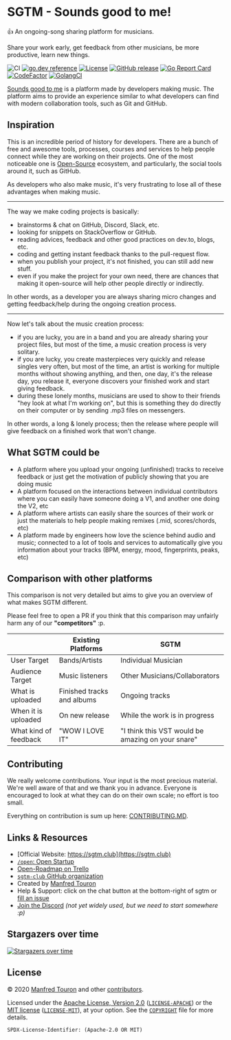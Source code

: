 # SGTM - Sounds good to me!

:+1: An ongoing-song sharing platform for musicians.

Share your work early, get feedback from other musicians, be more productive, learn new things.

![CI](https://github.com/sgtm-club/sgtm/workflows/CI/badge.svg)
[![go.dev reference](https://img.shields.io/badge/go.dev-reference-007d9c?logo=go&logoColor=white)](https://pkg.go.dev/moul.io/sgtm)
[![License](https://img.shields.io/badge/license-Apache--2.0%20%2F%20MIT-%2397ca00.svg)](https://github.com/sgtm-club/sgtm/blob/master/COPYRIGHT)
[![GitHub release](https://img.shields.io/github/release/sgtm-club/sgtm.svg)](https://github.com/sgtm-club/sgtm/releases)
[![Go Report Card](https://goreportcard.com/badge/moul.io/sgtm)](https://goreportcard.com/report/moul.io/sgtm)
[![CodeFactor](https://www.codefactor.io/repository/github/sgtm-club/sgtm/badge)](https://www.codefactor.io/repository/github/sgtm-club/sgtm)
[![GolangCI](https://golangci.com/badges/github.com/sgtm-club/sgtm.svg)](https://golangci.com/r/github.com/sgtm-club/sgtm)

[Sounds good to me](https://sgtm.club) is a platform made by developers making music.
The platform aims to provide an experience similar to what developers can find with modern collaboration tools, such as Git and GitHub.

## Inspiration

This is an incredible period of history for developers. There are a bunch of free and awesome tools, processes, courses and services to help people connect while they are working on their projects. One of the most noticeable one is [Open-Source](https://en.wikipedia.org/wiki/Open_source) ecosystem, and particularly, the social tools around it, such as GitHub.

As developers who also make music, it's very frustrating to lose all of these advantages when making music.

---

The way we make coding projects is basically:

* brainstorms & chat on GitHub, Discord, Slack, etc.
* looking for snippets on StackOverflow or GitHub.
* reading advices, feedback and other good practices on dev.to, blogs, etc.
* coding and getting instant feedback thanks to the pull-request flow.
* when you publish your project, it's not finished, you can still add new stuff.
* even if you make the project for your own need, there are chances that making it open-source will help other people directly or indirectly.

In other words, as a developer you are always sharing micro changes and getting feedback/help during the ongoing creation process.

---

Now let's talk about the music creation process:

* if you are lucky, you are in a band and you are already sharing your project files, but most of the time, a music creation process is very solitary.
* if you are lucky, you create masterpieces very quickly and release singles very often, but most of the time, an artist is working for multiple months without showing anything, and then, one day, it's the release day, you release it, everyone discovers your finished work and start giving feedback.
* during these lonely months, musicians are used to show to their friends "hey look at what I'm working on", but this is something they do directly on their computer or by sending .mp3 files on messengers.

In other words, a long & lonely process; then the release where people will give feedback on a finished work that won't change.

## What SGTM could be

* A platform where you upload your ongoing (unfinished) tracks to receive feedback or just get the motivation of publicly showing that you are doing music
* A platform focused on the interactions between individual contributors where you can easily have someone doing a V1, and another one doing the V2, etc
* A platform where artists can easily share the sources of their work or just the materials to help people making remixes (.mid, scores/chords, etc)
* A platform made by engineers how love the science behind audio and music; connected to a lot of tools and services to automatically give you information about your tracks (BPM, energy, mood, fingerprints, peaks, etc)

## Comparison with other platforms

This comparison is not very detailed but aims to give you an overview of what makes SGTM different.

Please feel free to open a PR if you think that this comparison may unfairly harm any of our **"**competitors**"** :p.

|                     | Existing Platforms         | SGTM                          |
| ------------------- | -------------------------- | ----------------------------- |
| User Target         | Bands/Artists              | Individual Musician           |
| Audience Target     | Music listeners            | Other Musicians/Collaborators       |
| What is uploaded    | Finished tracks and albums | Ongoing tracks                |
| When it is uploaded | On new release             | While the work is in progress |
| What kind of feedback | "WOW I LOVE IT" | "I think this VST would be amazing on your snare" |

## Contributing

We really welcome contributions. Your input is the most precious material. We're well aware of that and we thank you in advance. Everyone is encouraged to look at what they can do on their own scale; no effort is too small.

Everything on contribution is sum up here: [CONTRIBUTING.MD](./CONTRIBUTING.MD).

## Links & Resources

* [Official Website: https://sgtm.club](https://sgtm.club)
* [`/open`: Open Startup](https://sgtm.club/open)
* [Open-Roadmap on Trello](https://trello.com/b/kEb17Beb)
* [`sgtm-club` GitHub organization](https://github.com/sgtm-club)
* Created by [Manfred Touron](https://manfred.life)
* Help & Support: click on the chat button at the bottom-right of sgtm or [fill an issue](https://github.com/sgtm-club/sgtm/issues)
* [Join the Discord](https://discord.gg/bMjFtACYp3) _(not yet widely used, but we need to start somewhere :p)_

## Stargazers over time

[![Stargazers over time](https://starchart.cc/sgtm-club/sgtm.svg)](https://starchart.cc/sgtm-club/sgtm)

## License

© 2020 [Manfred Touron](https://manfred.life) and other [contributors](https://github.com/sgtm-club/sgtm/graphs/contributors).

Licensed under the [Apache License, Version 2.0](https://www.apache.org/licenses/LICENSE-2.0) ([`LICENSE-APACHE`](LICENSE-APACHE)) or the [MIT license](https://opensource.org/licenses/MIT) ([`LICENSE-MIT`](LICENSE-MIT)), at your option. See the [`COPYRIGHT`](COPYRIGHT) file for more details.

`SPDX-License-Identifier: (Apache-2.0 OR MIT)`
